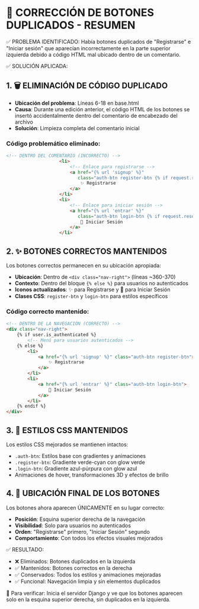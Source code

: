 🔧 CORRECCIÓN DE BOTONES DUPLICADOS - RESUMEN
==============================================

✅ PROBLEMA IDENTIFICADO:
Había botones duplicados de "Registrarse" e "Iniciar sesión" que aparecían incorrectamente en la parte superior izquierda debido a código HTML mal ubicado dentro de un comentario.

✅ SOLUCIÓN APLICADA:

## 1. 🗑️ ELIMINACIÓN DE CÓDIGO DUPLICADO
- **Ubicación del problema**: Líneas 6-18 en base.html
- **Causa**: Durante una edición anterior, el código HTML de los botones se insertó accidentalmente dentro del comentario de encabezado del archivo
- **Solución**: Limpieza completa del comentario inicial

### Código problemático eliminado:
```html
<!-- DENTRO DEL COMENTARIO (INCORRECTO) -->
                    <li>
                        <!-- Enlace para registrarse -->
                        <a href="{% url 'signup' %}" 
                           class="auth-btn register-btn {% if request.resolver_match.url_name == 'signup' %}active{% endif %}">
                            ✨ Registrarse
                        </a>
                    </li>
                    <li>
                        <!-- Enlace para iniciar sesión -->
                        <a href="{% url 'entrar' %}" 
                           class="auth-btn login-btn {% if request.resolver_match.url_name == 'entrar' %}active{% endif %}">
                            🚀 Iniciar Sesión
                        </a>
                    </li>
```

## 2. ✨ BOTONES CORRECTOS MANTENIDOS
Los botones correctos permanecen en su ubicación apropiada:
- **Ubicación**: Dentro de `<div class="nav-right">` (líneas ~360-370)
- **Contexto**: Dentro del bloque `{% else %}` para usuarios no autenticados
- **Iconos actualizados**: ✨ para Registrarse y 🚀 para Iniciar Sesión
- **Clases CSS**: `register-btn` y `login-btn` para estilos específicos

### Código correcto mantenido:
```html
<!-- DENTRO DE LA NAVEGACIÓN (CORRECTO) -->
<div class="nav-right">
    {% if user.is_authenticated %}
        <!-- Menú para usuarios autenticados -->
    {% else %}
        <li>
            <a href="{% url 'signup' %}" class="auth-btn register-btn">
                ✨ Registrarse
            </a>
        </li>
        <li>
            <a href="{% url 'entrar' %}" class="auth-btn login-btn">
                🚀 Iniciar Sesión
            </a>
        </li>
    {% endif %}
</div>
```

## 3. 🎨 ESTILOS CSS MANTENIDOS
Los estilos CSS mejorados se mantienen intactos:
- `.auth-btn`: Estilos base con gradientes y animaciones
- `.register-btn`: Gradiente verde-cyan con glow verde
- `.login-btn`: Gradiente azul-púrpura con glow azul
- Animaciones de hover, transformaciones 3D y efectos de brillo

## 4. 📍 UBICACIÓN FINAL DE LOS BOTONES
Los botones ahora aparecen ÚNICAMENTE en su lugar correcto:
- **Posición**: Esquina superior derecha de la navegación
- **Visibilidad**: Solo para usuarios no autenticados
- **Orden**: "Registrarse" primero, "Iniciar Sesión" segundo
- **Comportamiento**: Con todos los efectos visuales mejorados

✅ RESULTADO:
- ❌ Eliminados: Botones duplicados en la izquierda
- ✅ Mantenidos: Botones correctos en la derecha
- ✅ Conservados: Todos los estilos y animaciones mejoradas
- ✅ Funcional: Navegación limpia y sin elementos duplicados

🚀 Para verificar: Inicia el servidor Django y ve que los botones aparecen solo en la esquina superior derecha, sin duplicados en la izquierda.
